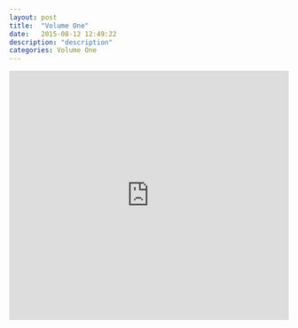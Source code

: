 ```yaml
---
layout: post
title:  "Volume One"
date:   2015-08-12 12:49:22
description: "description"
categories: Volume One
---
```

<iframe width="100%" height="450" scrolling="no" frameborder="no" src="https://w.soundcloud.com/player/?url=https%3A//api.soundcloud.com/playlists/133699132%3Fsecret_token%3Ds-I4TJF&amp;auto_play=false&amp;hide_related=false&amp;show_comments=true&amp;show_user=true&amp;show_reposts=false&amp;visual=true"></iframe>
